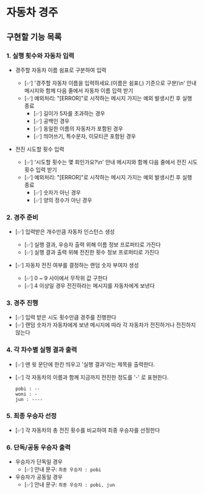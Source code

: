 # 자동차 경주

## 구현할 기능 목록

### 1. 실행 횟수와 자동차 입력

- 경주할 자동차 이름 쉼표로 구분하여 입력

  - [✅] '경주할 자동차 이름을 입력하세요.(이름은 쉼표(,) 기준으로 구분)\n' 안내 메시지와 함께 다음 줄에서 자동차 이름 입력 받기
  - [✅] 예외처리: "[ERROR]"로 시작하는 메시지 가지는 예외 발생시킨 후 실행 종료
    - [✅] 길이가 5자를 초과하는 경우
    - [✅] 공백인 경우
    - [✅] 동일한 이름의 자동차가 포함된 경우
    - [✅] 띄어쓰기, 특수문자, 이모티콘 포함된 경우

- 전진 시도할 횟수 입력
  - [✅] '시도할 횟수는 몇 회인가요?\n' 안내 메시지와 함께 다음 줄에서 전진 시도 횟수 입력 받기
  - [✅] 예외처리: "[ERROR]"로 시작하는 메시지 가지는 예외 발생시킨 후 실행 종료
    - [✅] 숫자가 아닌 경우
    - [✅] 양의 정수가 아닌 경우

### 2. 경주 준비

- [✅] 입력받은 개수만큼 자동차 인스턴스 생성

  - [✅] 실행 결과, 우승자 출력 위해 이름 정보 프로퍼티로 가진다
  - [✅] 실행 결과 출력 위해 전진한 횟수 정보 프로퍼티로 가진다

- [✅] 자동차 전진 여부를 결정하는 랜덤 숫자 부여자 생성

  - [✅] 0 ~ 9 사이에서 무작위 값 구한다
  - [✅] 4 이상일 경우 전진하라는 메시지를 자동차에게 보낸다

### 3. 경주 진행

- [✅] 입력 받은 시도 횟수만큼 경주를 진행한다
- [✅] 랜덤 숫자가 자동차에게 보낸 메시지에 따라 각 자동차가 전진하거나 전진하지 않는다

### 4. 각 차수별 실행 결과 출력

- [✅] 맨 윗 문단에 한칸 띄우고 '실행 결과'라는 제목을 출력한다.
- [✅] 각 자동차의 이름과 함께 지금까지 전진한 정도를 '-' 로 표현한다.

  ```
  pobi : --
  woni : -
  jun : ----
  ```

### 5. 최종 우승자 선정

- [✅] 각 자동차의 총 전진 횟수를 비교하여 최종 우승자를 선정한다

### 6. 단독/공동 우승자 출력

- 우승자가 단독일 경우
  - [✅] 안내 문구: `최종 우승자 : pobi`
- 우승자가 공동일 경우
  - [✅] 안내 문구: `최종 우승자 : pobi, jun`
